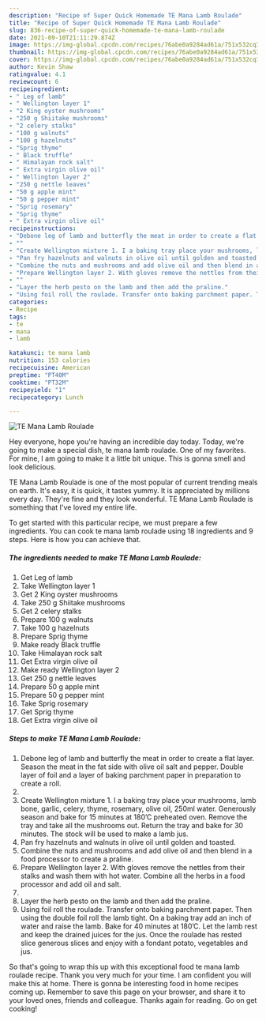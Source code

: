 ```yaml
---
description: "Recipe of Super Quick Homemade TE Mana Lamb Roulade"
title: "Recipe of Super Quick Homemade TE Mana Lamb Roulade"
slug: 836-recipe-of-super-quick-homemade-te-mana-lamb-roulade
date: 2021-09-10T21:11:29.874Z
image: https://img-global.cpcdn.com/recipes/76abe0a9284ad61a/751x532cq70/te-mana-lamb-roulade-recipe-main-photo.jpg
thumbnail: https://img-global.cpcdn.com/recipes/76abe0a9284ad61a/751x532cq70/te-mana-lamb-roulade-recipe-main-photo.jpg
cover: https://img-global.cpcdn.com/recipes/76abe0a9284ad61a/751x532cq70/te-mana-lamb-roulade-recipe-main-photo.jpg
author: Kevin Shaw
ratingvalue: 4.1
reviewcount: 6
recipeingredient:
- " Leg of lamb"
- " Wellington layer 1"
- "2 King oyster mushrooms"
- "250 g Shiitake mushrooms"
- "2 celery stalks"
- "100 g walnuts"
- "100 g hazelnuts"
- "Sprig thyme"
- " Black truffle"
- " Himalayan rock salt"
- " Extra virgin olive oil"
- " Wellington layer 2"
- "250 g nettle leaves"
- "50 g apple mint"
- "50 g pepper mint"
- "Sprig rosemary"
- "Sprig thyme"
- " Extra virgin olive oil"
recipeinstructions:
- "Debone leg of lamb and butterfly the meat in order to create a flat layer. Season the meat in the fat side with olive oil salt and pepper. Double layer of foil and a layer of baking parchment paper in preparation to create a roll."
- ""
- "Create Wellington mixture 1. I a baking tray place your mushrooms, lamb bone, garlic, celery, thyme, rosemary, olive oil, 250ml water. Generously season and bake for 15 minutes at 180’C preheated oven. Remove the tray and take all the mushrooms out. Return the tray and bake for 30 minutes. The stock will be used to make a lamb jus."
- "Pan fry hazelnuts and walnuts in olive oil until golden and toasted."
- "Combine the nuts and mushrooms and add olive oil and then blend in a food processor to create a praline."
- "Prepare Wellington layer 2. With gloves remove the nettles from their stalks and wash them with hot water. Combine all the herbs in a food processor and add oil and salt."
- ""
- "Layer the herb pesto on the lamb and then add the praline."
- "Using foil roll the roulade. Transfer onto baking parchment paper. Then using the double foil roll the lamb tight. On a baking tray add an inch of water and raise the lamb. Bake for 40 minutes at 180’C. Let the lamb rest and keep the drained juices for the jus. Once the roulade has rested slice generous slices and enjoy with a fondant potato, vegetables and jus."
categories:
- Recipe
tags:
- te
- mana
- lamb

katakunci: te mana lamb 
nutrition: 153 calories
recipecuisine: American
preptime: "PT40M"
cooktime: "PT32M"
recipeyield: "1"
recipecategory: Lunch

---
```



![TE Mana Lamb Roulade](https://img-global.cpcdn.com/recipes/76abe0a9284ad61a/751x532cq70/te-mana-lamb-roulade-recipe-main-photo.jpg)

Hey everyone, hope you're having an incredible day today. Today, we're going to make a special dish, te mana lamb roulade. One of my favorites. For mine, I am going to make it a little bit unique. This is gonna smell and look delicious.

TE Mana Lamb Roulade is one of the most popular of current trending meals on earth. It's easy, it is quick, it tastes yummy. It is appreciated by millions every day. They're fine and they look wonderful. TE Mana Lamb Roulade is something that I've loved my entire life.




To get started with this particular recipe, we must prepare a few ingredients. You can cook te mana lamb roulade using 18 ingredients and 9 steps. Here is how you can achieve that.

<!--inarticleads1-->

##### The ingredients needed to make TE Mana Lamb Roulade:

1. Get  Leg of lamb
1. Take  Wellington layer 1
1. Get 2 King oyster mushrooms
1. Take 250 g Shiitake mushrooms
1. Get 2 celery stalks
1. Prepare 100 g walnuts
1. Take 100 g hazelnuts
1. Prepare Sprig thyme
1. Make ready  Black truffle
1. Take  Himalayan rock salt
1. Get  Extra virgin olive oil
1. Make ready  Wellington layer 2
1. Get 250 g nettle leaves
1. Prepare 50 g apple mint
1. Prepare 50 g pepper mint
1. Take Sprig rosemary
1. Get Sprig thyme
1. Get  Extra virgin olive oil




<!--inarticleads2-->

##### Steps to make TE Mana Lamb Roulade:

1. Debone leg of lamb and butterfly the meat in order to create a flat layer. Season the meat in the fat side with olive oil salt and pepper. Double layer of foil and a layer of baking parchment paper in preparation to create a roll.
1. 
1. Create Wellington mixture 1. I a baking tray place your mushrooms, lamb bone, garlic, celery, thyme, rosemary, olive oil, 250ml water. Generously season and bake for 15 minutes at 180’C preheated oven. Remove the tray and take all the mushrooms out. Return the tray and bake for 30 minutes. The stock will be used to make a lamb jus.
1. Pan fry hazelnuts and walnuts in olive oil until golden and toasted.
1. Combine the nuts and mushrooms and add olive oil and then blend in a food processor to create a praline.
1. Prepare Wellington layer 2. With gloves remove the nettles from their stalks and wash them with hot water. Combine all the herbs in a food processor and add oil and salt.
1. 
1. Layer the herb pesto on the lamb and then add the praline.
1. Using foil roll the roulade. Transfer onto baking parchment paper. Then using the double foil roll the lamb tight. On a baking tray add an inch of water and raise the lamb. Bake for 40 minutes at 180’C. Let the lamb rest and keep the drained juices for the jus. Once the roulade has rested slice generous slices and enjoy with a fondant potato, vegetables and jus.




So that's going to wrap this up with this exceptional food te mana lamb roulade recipe. Thank you very much for your time. I am confident you will make this at home. There is gonna be interesting food in home recipes coming up. Remember to save this page on your browser, and share it to your loved ones, friends and colleague. Thanks again for reading. Go on get cooking!
